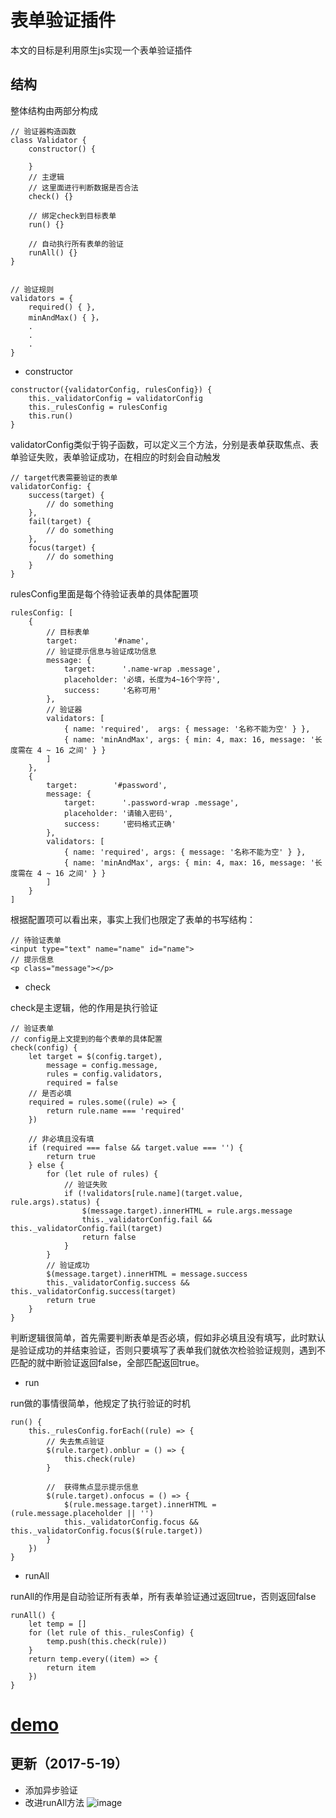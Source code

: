 # 表单验证插件
本文的目标是利用原生js实现一个表单验证插件

## 结构
整体结构由两部分构成

```
// 验证器构造函数
class Validator {
    constructor() {

    }
    // 主逻辑
    // 这里面进行判断数据是否合法
    check() {}

    // 绑定check到目标表单
    run() {}

    // 自动执行所有表单的验证
    runAll() {}
}


// 验证规则
validators = {
    required() { },
    minAndMax() { }，
    .
    .
    .
}
```

- constructor

```
constructor({validatorConfig, rulesConfig}) {
    this._validatorConfig = validatorConfig
    this._rulesConfig = rulesConfig
    this.run()
}
```

validatorConfig类似于钩子函数，可以定义三个方法，分别是表单获取焦点、表单验证失败，表单验证成功，在相应的时刻会自动触发

```
// target代表需要验证的表单
validatorConfig: {
    success(target) {
        // do something
    },
    fail(target) {          
        // do something        
    },
    focus(target) {
        // do something                             
    }
}
```
rulesConfig里面是每个待验证表单的具体配置项

```
rulesConfig: [
    {
        // 目标表单
        target:        '#name',                
        // 验证提示信息与验证成功信息
        message: {
            target:      '.name-wrap .message',              
            placeholder: '必填，长度为4~16个字符', 
            success:     '名称可用'               
        },
        // 验证器
        validators: [
            { name: 'required',  args: { message: '名称不能为空' } },
            { name: 'minAndMax', args: { min: 4, max: 16, message: '长度需在 4 ~ 16 之间' } }
        ]
    },
    {
        target:        '#password',                
        message: {
            target:      '.password-wrap .message',              
            placeholder: '请输入密码', 
            success:     '密码格式正确'               
        },
        validators: [
            { name: 'required', args: { message: '名称不能为空' } },
            { name: 'minAndMax', args: { min: 4, max: 16, message: '长度需在 4 ~ 16 之间' } }
        ]
    }
]
```
根据配置项可以看出来，事实上我们也限定了表单的书写结构：

```
// 待验证表单
<input type="text" name="name" id="name">
// 提示信息
<p class="message"></p>
```

- check

check是主逻辑，他的作用是执行验证

```
// 验证表单
// config是上文提到的每个表单的具体配置
check(config) {
    let target = $(config.target),
        message = config.message, 
        rules = config.validators,
        required = false
    // 是否必填
    required = rules.some((rule) => {
        return rule.name === 'required'
    })

    // 非必填且没有填
    if (required === false && target.value === '') {
        return true
    } else {
        for (let rule of rules) {
            // 验证失败
            if (!validators[rule.name](target.value, rule.args).status) {
                $(message.target).innerHTML = rule.args.message
                this._validatorConfig.fail && this._validatorConfig.fail(target)
                return false
            }
        }
        // 验证成功
        $(message.target).innerHTML = message.success
        this._validatorConfig.success && this._validatorConfig.success(target)
        return true
    }
}
```
判断逻辑很简单，首先需要判断表单是否必填，假如非必填且没有填写，此时默认是验证成功的并结束验证，否则只要填写了表单我们就依次检验验证规则，遇到不匹配的就中断验证返回false，全部匹配返回true。

- run

run做的事情很简单，他规定了执行验证的时机

```
run() {
    this._rulesConfig.forEach((rule) => {
        // 失去焦点验证
        $(rule.target).onblur = () => {
            this.check(rule)
        }

        //  获得焦点显示提示信息
        $(rule.target).onfocus = () => {
            $(rule.message.target).innerHTML = (rule.message.placeholder || '')
            this._validatorConfig.focus && this._validatorConfig.focus($(rule.target))
        }
    })
} 
```

- runAll 

runAll的作用是自动验证所有表单，所有表单验证通过返回true，否则返回false

```
runAll() {
    let temp = []
    for (let rule of this._rulesConfig) {
        temp.push(this.check(rule))
    }
    return temp.every((item) => {
        return item
    })
}
```

# [demo](https://zyl1314.github.io/tool/validator/test.html)

## 更新（2017-5-19）
- 添加异步验证
- 改进runAll方法
![image]()